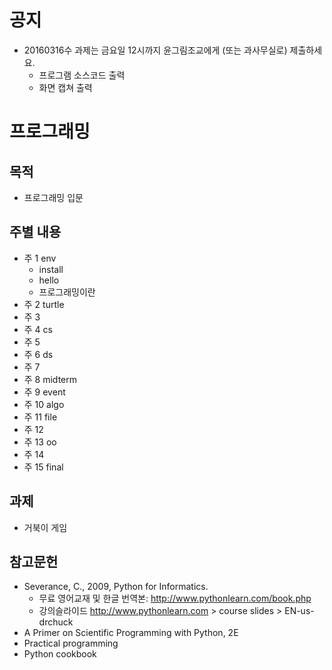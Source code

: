 # 공지

* 20160316수 과제는 금요일 12시까지 윤그림조교에게 (또는 과사무실로)
  제출하세요.
    * 프로그램 소스코드 출력
    * 화면 캡쳐 출력

# 프로그래밍 

## 목적

* 프로그래밍 입문

## 주별 내용
* 주 1 env
    * install
    * hello
    * 프로그래밍이란
* 주 2 turtle
* 주 3 
* 주 4 cs
* 주 5
* 주 6 ds
* 주 7
* 주 8 midterm
* 주 9 event
* 주 10 algo
* 주 11 file
* 주 12 
* 주 13 oo
* 주 14
* 주 15 final

## 과제

* 거북이 게임

## 참고문헌

* Severance, C., 2009, Python for Informatics.
    * 무료 영어교재 및 한글 번역본: http://www.pythonlearn.com/book.php
    * 강의슬라이드 http://www.pythonlearn.com > course slides > EN-us-drchuck
* A Primer on Scientific Programming with Python, 2E
* Practical programming 
* Python cookbook

